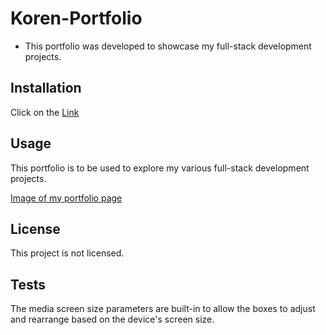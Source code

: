 # Koren-Portfolio

* This portfolio was developed to showcase my full-stack development projects.

## Installation

Click on the [Link](https://hrkoren.github.io/Koren-Portfolio/)

## Usage

This portfolio is to be used to explore my various full-stack development projects.

[Image of my portfolio page](./assets/images/portfolio.png)

## License

This project is not licensed.

## Tests

The media screen size parameters are built-in to allow the boxes to adjust and rearrange based on the device's screen size.